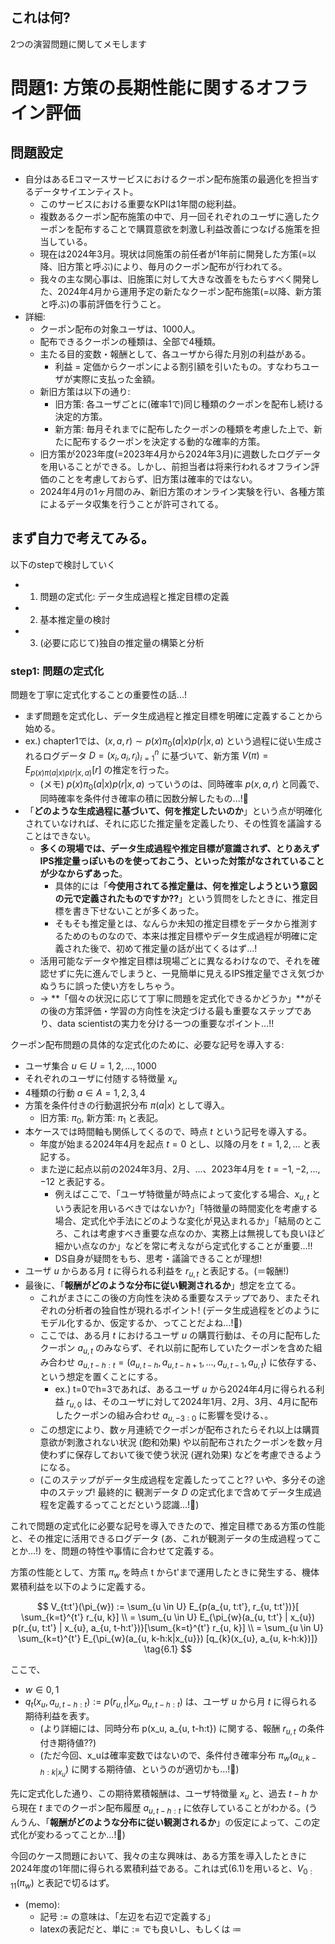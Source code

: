 ## これは何?

2つの演習問題に関してメモします

# 問題1: 方策の長期性能に関するオフライン評価

## 問題設定

- 自分はあるEコマースサービスにおけるクーポン配布施策の最適化を担当するデータサイエンティスト。
  - このサービスにおける重要なKPIは1年間の総利益。
  - 複数あるクーポン配布施策の中で、月一回それぞれのユーザに適したクーポンを配布することで購買意欲を刺激し利益改善につなげる施策を担当している。
  - 現在は2024年3月。現状は同施策の前任者が1年前に開発した方策(=以降、旧方策と呼ぶ)により、毎月のクーポン配布が行われてる。
  - 我々の主な関心事は、旧施策に対して大きな改善をもたらすべく開発した、2024年4月から運用予定の新たなクーポン配布施策(=以降、新方策と呼ぶ)の事前評価を行うこと。
- 詳細:
  - クーポン配布の対象ユーザは、1000人。
  - 配布できるクーポンの種類は、全部で4種類。
  - 主たる目的変数・報酬として、各ユーザから得た月別の利益がある。
    - 利益 = 定価からクーポンによる割引額を引いたもの。すなわちユーザが実際に支払った金額。
  - 新旧方策は以下の通り:
    - 旧方策: 各ユーザごとに(確率1で)同じ種類のクーポンを配布し続ける決定的方策。
    - 新方策: 毎月それまでに配布したクーポンの種類を考慮した上で、新たに配布するクーポンを決定する動的な確率的方策。
  - 旧方策が2023年度(=2023年4月から2024年3月)に週数したログデータを用いることができる。しかし、前担当者は将来行われるオフライン評価のことを考慮しておらず、旧方策は確率的ではない。
  - 2024年4月の1ヶ月間のみ、新旧方策のオンライン実験を行い、各種方策によるデータ収集を行うことが許可されてる。

## まず自力で考えてみる。

以下のstepで検討していく

- 1. 問題の定式化: データ生成過程と推定目標の定義
- 2. 基本推定量の検討
- 3. (必要に応じて)独自の推定量の構築と分析

### step1: 問題の定式化

問題を丁寧に定式化することの重要性の話...!
  - まず問題を定式化し、データ生成過程と推定目標を明確に定義することから始める。
  - ex.) chapter1では、$(x, a, r) \sim p(x) \pi_{0}(a|x) p(r|x, a)$ という過程に従い生成されるログデータ $D = {(x_i, a_i, r_i)}_{i=1}^{n}$ に基づいて、新方策 $V(\pi) = E_{p(x) \pi(a|x) p(r|x, a)}[r]$ の推定を行った。
    - (メモ) $p(x) \pi_{0}(a|x) p(r|x, a)$ っていうのは、同時確率 $p(x, a, r)$ と同義で、同時確率を条件付き確率の積に因数分解したもの...!:thinking:
  - 「**どのような生成過程に基づいて、何を推定したいのか**」という点が明確化されていなければ、それに応じた推定量を定義したり、その性質を議論することはできない。
    - **多くの現場では、データ生成過程や推定目標が意識されず、とりあえずIPS推定量っぽいものを使っておこう、といった対策がなされていることが少なからずあった**。
      - 具体的には「**今使用されてる推定量は、何を推定しようという意図の元で定義されたものですか??**」という質問をしたときに、推定目標を書き下せないことが多くあった。
      - そもそも推定量とは、なんらか未知の推定目標をデータから推測するためのものなので、本来は推定目標やデータ生成過程が明確に定義された後で、初めて推定量の話が出てくるはず...!
    - 活用可能なデータや推定目標は現場ごとに異なるわけなので、それを確認せずに先に進んでしまうと、一見簡単に見えるIPS推定量でさえ気づかぬうちに誤った使い方をしちゃう。
    - -> **「個々の状況に応じて丁寧に問題を定式化できるかどうか」**がその後の方策評価・学習の方向性を決定づける最も重要なステップであり、data scientistの実力を分ける一つの重要なポイント...!!

クーポン配布問題の具体的な定式化のために、必要な記号を導入する:

- ユーザ集合 $u \in U = {1, 2, ..., 1000}$
- それぞれのユーザに付随する特徴量 $x_u$
- 4種類の行動 $a \in A = {1, 2, 3, 4}$
- 方策を条件付きの行動選択分布 $\pi(a|x)$ として導入。
  - 旧方策: $\pi_{0}$, 新方策: $\pi_{1}$ と表記。
- 本ケースでは時間軸も関係してくるので、時点 $t$ という記号を導入する。
  - 年度が始まる2024年4月を起点 $t=0$ とし、以降の月を $t=1, 2, ...$ と表記する。
  - また逆に起点以前の2024年3月、2月、...、2023年4月を $t=-1, -2, ..., -12$ と表記する。
    - 例えばここで、「ユーザ特徴量が時点によって変化する場合、$x_{u, t}$ という表記を用いるべきではないか?」「特徴量の時間変化を考慮する場合、定式化や手法にどのような変化が見込まれるか」「結局のところ、これは考慮すべき重要な点なのか、実務上は無視しても良いほど細かい点なのか」などを常に考えながら定式化することが重要...!! 
    - DS自身が疑問をもち、思考・議論できることが理想!
- ユーザ $u$ からある月 $t$ に得られる利益を $r_{u, t}$ と表記する。(＝報酬!)
- 最後に、「**報酬がどのような分布に従い観測されるか**」想定を立てる。
  - これがまさにこの後の方向性を決める重要なステップであり、またそれぞれの分析者の独自性が現れるポイント! (データ生成過程をどのようにモデル化するか、仮定するか、ってことだよね...!:thinking:)
  - ここでは、ある月 $t$ におけるユーザ $u$ の購買行動は、その月に配布したクーポン $a_{u, t}$ のみならず、それ以前に配布していたクーポンを含めた組み合わせ $a_{u,t-h:t} = (a_{u, t-h}, a_{u, t-h+1}, ..., a_{u, t-1}, a_{u, t})$ に依存する、という想定を置くことにする。
    - ex.) t=0でh=3であれば、あるユーザ $u$ から2024年4月に得られる利益 $r_{u, 0}$ は、そのユーザに対して2024年1月、2月、3月、4月に配布したクーポンの組み合わせ $a_{u, -3:0}$ に影響を受ける、。
  - この想定により、数ヶ月連続でクーポンが配布されたらそれ以上は購買意欲が刺激されない状況 (飽和効果) や以前配布されたクーポンを数ヶ月使わずに保存しておいて後で使う状況 (遅れ効果) などを考慮できるようになる。
  - (このステップがデータ生成過程を定義したってこと?? いや、多分その途中のステップ! 最終的に 観測データ $D$ の定式化まで含めてデータ生成過程を定義するってことだという認識...!:thinking:)

これで問題の定式化に必要な記号を導入できたので、推定目標である方策の性能と、その推定に活用できるログデータ (あ、これが観測データの生成過程ってことか...!) を、問題の特性や事情に合わせて定義する。

方策の性能として、方策 $\pi_{w}$ を時点 t からt'まで運用したときに発生する、機体累積利益を以下のように定義する。

$$
V_{t:t'}(\pi_{w}) 
:= \sum_{u \in U} E_{p(a_{u, t:t'}, r_{u, t:t'})}[ \sum_{k=t}^{t'} r_{u, k}] 
\\ 
= \sum_{u \in U} E_{\pi_{w}(a_{u, t:t'} | x_{u}) p(r_{u, t:t'} | x_{u}, a_{u, t-h:t'})}[\sum_{k=t}^{t'} r_{u, k}]
\\
= \sum_{u \in U} \sum_{k=t}^{t'} E_{\pi_{w}(a_{u, k-h:k|x_{u}}) [q_{k}(x_{u}, a_{u, k-h:k})]}
\tag{6.1}
$$


ここで、

- $w \in {0, 1}$
- $q_{t}(x_{u}, a_{u, t-h:t}) := p(r_{u, t} | x_{u}, a_{u, t-h:t})$ は、ユーザ $u$ から月 $t$ に得られる期待利益を表す。
  - (より詳細には、同時分布 p(x_u, a_{u, t-h:t}) に関する、報酬 $r_{u, t}$ の条件付き期待値??) 
  - (ただ今回、x_uは確率変数ではないので、条件付き確率分布 $\pi_{w}(a_{u, k-h:k|x_{u}})$ に関する期待値、というのが適切かも...!:thinking:)

先に定式化した通り、この期待累積報酬は、ユーザ特徴量 $x_{u}$ と、過去 $t-h$ から現在 $t$ までのクーポン配布履歴 $a_{u, t-h:t}$ に依存していることがわかる。(うんうん、「**報酬がどのような分布に従い観測されるか**」の仮定によって、この定式化が変わるってことか...!:thinking:)

今回のケース問題において、我々の主な興味は、ある方策を導入したときに2024年度の1年間に得られる累積利益である。これは式(6.1)を用いると、$V_{0:11}(\pi_{w})$ と表記で切るはず。

- (memo):
  - 記号 $:=$ の意味は、「左辺を右辺で定義する」
  - latexの表記だと、単に $:=$ でも良いし、もしくは $\coloneq$


